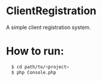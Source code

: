 # ClientRegistration

A simple client registration system.

# How to run:

```bash
  $ cd path/to/<project>
  $ php Console.php 
```
